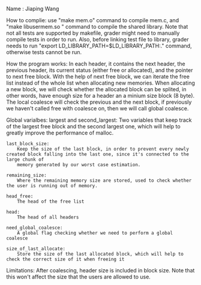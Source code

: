 Name : Jiaping Wang

How to complie: 
	use "make mem.o" command to compile mem.c, and "make libusermem.so " command to compile the shared library.
	Note that not all tests are supported by makefile, grader might need to manually compile tests in order to run.
	Also, before linking test file to library, grader needs to run "export LD_LIBRARY_PATH=$LD_LIBRARY_PATH:." command, otherwise tests cannot be run.

How the program works:
	In each header, it contains the next header, the previous header, its current status (either free or allocated), and the pointer to next free block. 
	With the help of next free block, we can iterate the free list instead of the whole list when allocating new memories.
	When allocating a new block, we will check whether the allocated block can be splited, in other words, have enough size for a header an a minium size block (8 byte).
	The local coalesce will check the previous and the next block, if previously we haven't called free with coalesce on, then we will call global coalesce.

Global varialbes:
	largest and second_largest: 
		Two variables that keep track of the largest free block and the second largest one, which will help to greatly improve the performance of malloc.

	last_block_size:
		Keep the size of the last block, in order to prevent every newly created block falling into the last one, since it's connected to the large chunk of 
		memory generated by our worst case estimation.

	remaining_size:
		Where the remaining memory size are stored, used to check whether the user is running out of memory.

	head_free:
		The head of the free list

	head:
		The head of all headers

	need_global_coalesce:
		A global flag checking whether we need to perform a global coalesce

	size_of_last_allocate:
	 	Store the size of the last allocated block, which will help to check the correct size of it when freeing it

Limitations:
	After coalescing, header size is included in block size. Note that this won't affect the size that the users are allowed to use.
